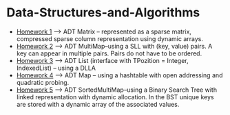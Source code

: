 # Data-Structures-and-Algorithms
- [Homework 1]() --> ADT Matrix – represented  as  a  sparse  matrix,  compressed  sparse  column  representation using dynamic arrays.
- [Homework 2]() --> ADT MultiMap–using a SLL with (key, value) pairs. A key can appear in multiple pairs. Pairs do not have to be ordered.
- [Homework 3]() --> ADT List (interface with TPozition = Integer, IndexedList) – using a DLLA
- [Homework 4]() --> ADT Map – using a hashtable with open addressing and quadratic probing.
- [Homework 5]() --> ADT SortedMultiMap–using  a Binary Search Tree with linked  representation with dynamic allocation. In the BST unique keys are stored with a dynamic array of the associated values.
